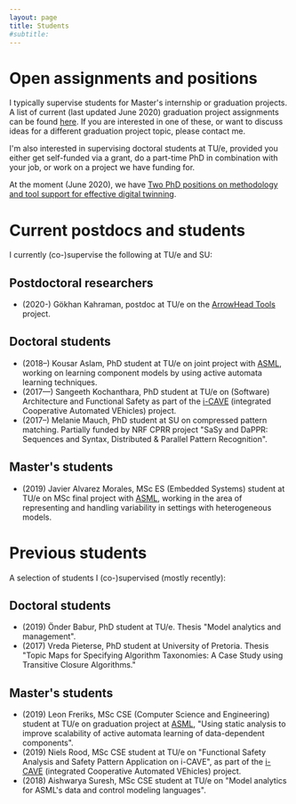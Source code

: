 ```yaml
---
layout: page
title: Students
#subtitle:
---
```


# Open assignments and positions

I typically supervise students for Master's internship or graduation projects. A list of current (last updated June 2020) graduation project assignments can be found [here](https://assignments.win.tue.nl/search?q=cleophas). If you are interested in one of these, or want to discuss ideas for a different graduation project topic, please contact me.

I'm also interested in supervising doctoral students at TU/e, provided you either get self-funded via a grant, do a part-time PhD in combination with your job, or work on a project we have funding for.

At the moment (June 2020), we have [Two PhD positions on methodology and tool support for effective digital twinning](https://jobs.tue.nl/en/vacancy/two-phd-positions-on-methodology-and-tool-support-for-effective-digital-twinning-852762.html).


# Current postdocs and students

I currently (co-)supervise the following at TU/e and SU:

## Postdoctoral researchers

* (2020-) Gökhan Kahraman, postdoc at TU/e on the [ArrowHead Tools](https://arrowhead.eu/arrowheadtools) project.

## Doctoral students

* (2018–) Kousar Aslam, PhD student at TU/e on joint project with [ASML](https://www.asml.com), working on learning component models by using active automata learning techniques.
* (2017—) Sangeeth Kochanthara, PhD student at TU/e on (Software) Architecture and Functional Safety as part of the [i-CAVE](https://i-cave.nl) (integrated Cooperative Automated VEhicles) project.
* (2017–) Melanie Mauch, PhD student at SU on compressed pattern matching. Partially funded by NRF CPRR project "SaSy and DaPPR: Sequences and Syntax, Distributed & Parallel Pattern Recognition".

## Master's students

* (2019) Javier Alvarez Morales, MSc ES (Embedded Systems) student at TU/e on MSc final project with [ASML](https://www.asml.com), working in the area of representing and handling variability in settings with heterogeneous models.

# Previous students

A selection of students I (co-)supervised (mostly recently):

## Doctoral students

* (2019) Önder Babur, PhD student at TU/e. Thesis "Model analytics and management".
* (2017) Vreda Pieterse, PhD student at University of Pretoria. Thesis "Topic Maps for Specifying Algorithm Taxonomies: A Case Study using Transitive Closure Algorithms."

## Master's students

* (2019) Leon Freriks, MSc CSE (Computer Science and Engineering) student at TU/e on graduation project at [ASML](https://www.asml.com), "Using static analysis to improve scalability
of active automata learning of data-dependent components".
* (2019) Niels Rood, MSc CSE student at TU/e on "Functional Safety Analysis and Safety Pattern Application on i-CAVE", as part of the [i-CAVE](https://i-cave.nl) (integrated Cooperative Automated VEhicles) project.
* (2018) Aishwarya Suresh, MSc CSE student at TU/e on "Model analytics for ASML's data and control modeling languages".
